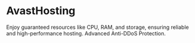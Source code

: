 # AvastHosting
Enjoy guaranteed resources like CPU, RAM, and storage, ensuring reliable and high-performance hosting. Advanced Anti-DDoS Protection.
